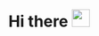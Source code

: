 <h1 align = "center" color = "red"> Hi there 
<img src="https://lh3.google.com/u/0/d/1nrn0v7FQKz3SjQYL4IdEyN1VjiTomCt_=w1920-h956-iv1" height = "32"/></h1>
<!--
**KADI001/KADI001** is a ✨ _special_ ✨ repository because its `README.md` (this file) appears on your GitHub profile.

Here are some ideas to get you started:

- 🔭 I’m currently working on ...
- 🌱 I’m currently learning ...
- 👯 I’m looking to collaborate on ...
- 🤔 I’m looking for help with ...
- 💬 Ask me about ...
- 📫 How to reach me: ...
- 😄 Pronouns: ...
- ⚡ Fun fact: ...
-->

